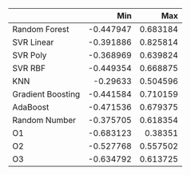 |                   |       Min |      Max |
|:------------------|----------:|---------:|
| Random Forest     | -0.447947 | 0.683184 |
| SVR Linear        | -0.391886 | 0.825814 |
| SVR Poly          | -0.368969 | 0.639824 |
| SVR RBF           | -0.449354 | 0.668875 |
| KNN               | -0.29633  | 0.504596 |
| Gradient Boosting | -0.441584 | 0.710159 |
| AdaBoost          | -0.471536 | 0.679375 |
| Random Number     | -0.375705 | 0.618354 |
| O1                | -0.683123 | 0.38351  |
| O2                | -0.527768 | 0.557502 |
| O3                | -0.634792 | 0.613725 |